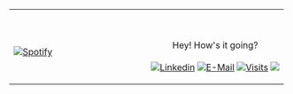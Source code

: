 <table width="100%"> 
  <tr>
  <td width="50%">
      
&nbsp; <br> [![Spotify](https://abhishzk.vercel.app/api/spotify)](https://open.spotify.com/user/31kmjb7rnsmfmmguzpnbs5l5jeau)

  </td>
  <td width="50%">

<br><p align="center">Hey! How's it going?<br><br>
  [![Linkedin](https://img.shields.io/badge/linked-in-369?style=flat-square&logo=linkedin&logoColor=white&color=blue)](https://www.linkedin.com/in/abhishzk)
  [![E-Mail](https://img.shields.io/badge/email-reveal-2a8?style=flat-square&logo=gmail&logoColor=white)](https://mailhide.io/e/bDBBa)
  [![Visits](https://badges.pufler.dev/visits/abhishzk?logo=GitHub&label=github%20visits&color=336699&logoColor=white&style=flat-square)](https://github.com/abhishzk)
    ![](https://komarev.com/ghpvc/?username=abhishzk&label=PROFILE+VIEWS)
</p>
  </td>
  </table>

[//]: <> (The `&nbsp;` is to have Aphelion take up more space)
